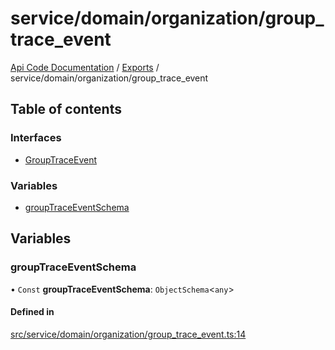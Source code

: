# service/domain/organization/group\_trace\_event
 
[Api Code Documentation](../README.md) / [Exports](../modules.md) / service/domain/organization/group\_trace\_event

## Table of contents

### Interfaces

- [GroupTraceEvent](../interfaces/service_domain_organization_group_trace_event.GroupTraceEvent.md)

### Variables

- [groupTraceEventSchema](service_domain_organization_group_trace_event.md#grouptraceeventschema)

## Variables

### groupTraceEventSchema

• `Const` **groupTraceEventSchema**: `ObjectSchema`<`any`\>

#### Defined in

[src/service/domain/organization/group_trace_event.ts:14](https://github.com/openkfw/TruBudget/blob/95e6f8a/api/src/service/domain/organization/group_trace_event.ts#L14)
